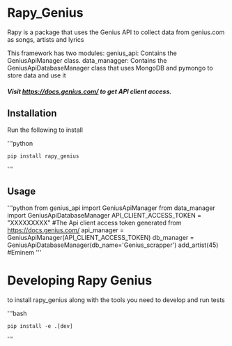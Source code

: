 # Rapy_Genius

Rapy is a package that uses the Genius API to collect data from genius.com as songs, artists and lyrics 

This framework has two modules:
    genius_api: Contains the GeniusApiManager class.
    data_managger: Contains the GeniusApiDatabaseManager class that uses MongoDB and pymongo to store data and use it

##### Visit https://docs.genius.com/ to get API client access.

## Installation

Run the following to install

'''python

    pip install rapy_genius

'''

## Usage

'''python
    from genius_api import GeniusApiManager
    from data_manager import GeniusApiDatabaseManager
    API_CLIENT_ACCESS_TOKEN = "XXXXXXXXX" #The Api client access token generated from https://docs.genius.com/
    api_manager = GeniusApiManager(API_CLIENT_ACCESS_TOKEN)
    db_manager = GeniusApiDatabaseManager(db_name='Genius_scrapper')
    add_artist(45) #Eminem
'''


# Developing Rapy Genius

to install rapy_genius along with the tools you need to develop and run tests

'''bash

    pip install -e .[dev]

'''





